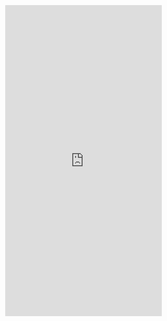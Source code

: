 <iframe src="https://feds.lol/wickedfluke" width="100%" height="1000px" frameborder="0" style="border:0;"></iframe>
